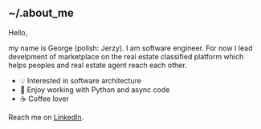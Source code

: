 ## ~/.about_me

Hello, 

my name is George (polish: Jerzy). I am software engineer. For now I lead develpment of marketplace on the real estate classified platform which helps peoples and real estate agent reach each other.

- 💡 Interested in software architecture
- 🐍 Enjoy working with Python and async code
- ☕ Coffee lover

Reach me on [LinkedIn](https://www.linkedin.com/in/georgepirogov).
